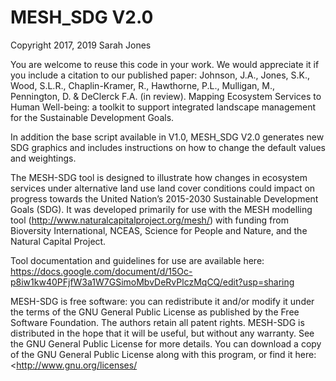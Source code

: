 # MESH_SDG V2.0

Copyright 2017, 2019 Sarah Jones

You are welcome to reuse this code in your work. We would appreciate it if you include a citation to our published paper: Johnson, J.A., Jones, S.K., Wood, S.L.R., Chaplin-Kramer, R., Hawthorne, P.L., Mulligan, M., Pennington, D. & DeClerck F.A. (in review). Mapping Ecosystem Services to Human Well-being: a toolkit to support integrated landscape management for the Sustainable Development Goals.

In addition the base script available in V1.0, MESH_SDG V2.0 generates new SDG graphics and includes instructions on how to change the default values and weightings.

The MESH-SDG tool is designed to illustrate how changes in ecosystem services under alternative land use land cover conditions could impact on progress towards the United Nation’s 2015-2030 Sustainable Development Goals (SDG).  It was developed primarily for use with the MESH modelling tool (http://www.naturalcapitalproject.org/mesh/) with funding from Bioversity International, NCEAS, Science for People and Nature, and the Natural Capital Project. 

Tool documentation and guidelines for use are available here: https://docs.google.com/document/d/15Oc-p8iw1kw40PFjfW3a1W7GSimoMbvDeRvPlczMqCQ/edit?usp=sharing 

MESH-SDG is free software: you can redistribute it and/or modify it under the terms of the GNU General Public License as published by the Free Software Foundation. The authors retain all patent rights. MESH-SDG is distributed in the hope that it will be useful, but without any warranty.  See the GNU General Public License for more details. You can download a copy of the GNU General Public License along with this program, or find it here: <http://www.gnu.org/licenses/



